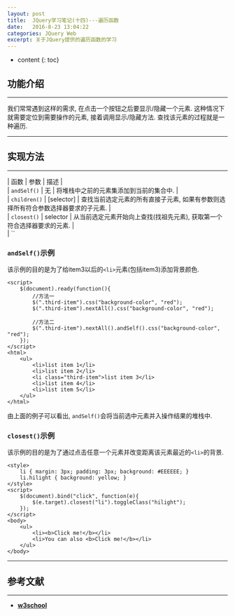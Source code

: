 ```yaml
---
layout: post
title:  JQuery学习笔记(十四)---遍历函数
date:   2016-8-23 13:04:22
categories: JQuery Web
excerpt: 关于JQuery提供的遍历函数的学习
---
```


* content
{: toc}

## 功能介绍

---

我们常常遇到这样的需求, 在点击一个按钮之后要显示/隐藏一个元素. 这种情况下就需要定位到需要操作的元素, 接着调用显示/隐藏方法. 查找该元素的过程就是一种遍历.

---

## 实现方法

---

| 函数 | 参数 | 描述 |   
| `andSelf()` | 无 | 将堆栈中之前的元素集添加到当前的集合中. |   
| `children()` | [selector] | 查找当前选定元素的所有直接子元素, 如果有参数则选择所有符合参数选择器要求的子元素. |   
| `closest()` | selector | 从当前选定元素开始向上查找(找祖先元素), 获取第一个符合选择器要求的元素. |   
| ``


### `andSelf()`示例

该示例的目的是为了给item3以后的`<li>`元素(包括item3)添加背景颜色.

```jquery
<script>
	$(document).ready(function(){
		//方法一
		$(".third-item").css("background-color", "red");
		$(".third-item").nextAll().css("background-color", "red");

		//方法二
		$(".third-item").nextAll().andSelf().css("background-color", "red");
	});
</script>
<html>
	<ul>
		<li>list item 1</li>
		<li>list item 2</li>
		<li class="third-item">list item 3</li>
		<li>list item 4</li>
		<li>list item 5</li>
	</ul>
</html>
```

由上面的例子可以看出, `andSelf()`会将当前选中元素并入操作结果的堆栈中.

### `closest()`示例

该示例的目的是为了通过点击任意一个元素并改变距离该元素最近的`<li>`的背景.

```jQuery
<style>
	li { margin: 3px; padding: 3px; background: #EEEEEE; }
	li.hilight { background: yellow; }
</style>
<script>
	$(document).bind("click", function(e){
		$(e.target).closest("li").toggleClass("hilight");
	});
</script>
<body>
	<ul>
		<li><b>Click me!</b></li>
		<li>You can also <b>Click me!</b></li>
	</ul>
</body>
```

---

## 参考文献

---

* **[w3school](http://www.w3school.com.cn/jquery/jquery_ref_traversing.asp)**
